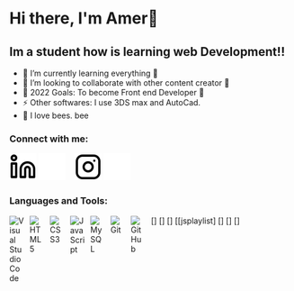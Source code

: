 # Hi there, I'm Amer👋 

## Im a student how is learning web Development!!

- 🌱 I’m currently learning everything 🤣
- 👯 I’m looking to collaborate with other content creator 🤝
- 🥅 2022 Goals: To become Front end Developer 💪
- ⚡ Other softwares: I use 3DS max and AutoCad. 
- 🐝 I love bees. bee


### Connect with me:

[![website](./img/linkedin-light.svg)](https://www.linkedin.com/in/amer-cengic-2b890a204/)
[![website](./img/linkedin-dark.svg)](https://www.linkedin.com/in/amer-cengic-2b890a204/)
&nbsp;&nbsp;
[![website](./img/instagram-light.svg)](https://www.instagram.com/amer.cengic/?hl=en)
[![website](./img/instagram-dark.svg)](https://www.instagram.com/amer.cengic/?hl=en)

### Languages and Tools:
[<img align="left" alt="Visual Studio Code" width="26px" src="https://cdn.jsdelivr.net/gh/devicons/devicon/i~cons/vscode/vscode-original.svg" style="padding-right:10px;" />]
[<img align="left" alt="HTML5" width="26px" src="https://cdn.jsdelivr.net/gh/devicons/devicon/icons/html5/html5-original.svg" style="padding-right:10px;" />]
[<img align="left" alt="CSS3" width="26px" src="https://cdn.jsdelivr.net/gh/devicons/devicon/icons/css3/css3-original.svg" style="padding-right:10px;" />]
[<img align="left" alt="JavaScript" width="26px" src="https://cdn.jsdelivr.net/gh/devicons/devicon/icons/javascript/javascript-original.svg" style="padding-right:10px;" />[jsplaylist]
[<img align="left" alt="MySQL" width="26px" src="https://cdn.jsdelivr.net/gh/devicons/devicon/icons/mysql/mysql-original.svg" style="padding-right:10px;" />]
[<img align="left" alt="Git" width="26px" src="https://cdn.jsdelivr.net/gh/devicons/devicon/icons/git/git-original.svg" style="padding-right:10px;" />]
[<img align="left" alt="GitHub" width="26px" src="https://user-images.githubusercontent.com/3369400/139447912-e0f43f33-6d9f-45f8-be46-2df5bbc91289.png" style="padding-right:10px;" />]


<br />
<br />
